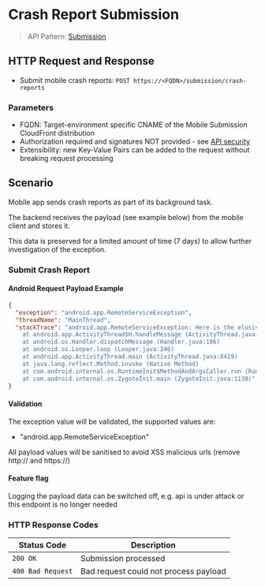 # Crash Report Submission

> API Pattern: [Submission](../../../api-patterns.md#submission)

## HTTP Request and Response

- Submit mobile crash reports: ```POST https://<FQDN>/submission/crash-reports```

### Parameters

- FQDN: Target-environment specific CNAME of the Mobile Submission CloudFront distribution 
- Authorization required and signatures NOT provided - see [API security](../../../api-security.md)
- Extensibility: new Key-Value Pairs can be added to the request without breaking request processing

## Scenario

Mobile app sends crash reports as part of its background task.

The backend receives the payload (see example below) from the mobile client and stores it.

This data is preserved for a limited amount of time (7 days) to allow further investigation of the exception.

### Submit Crash Report

#### Android Request Payload Example
```json
{
  "exception": "android.app.RemoteServiceException",
  "threadName": "MainThread",
  "stackTrace": "android.app.RemoteServiceException: Here is the elusive exception message that we really need to capture,
    at android.app.ActivityThread$H.handleMessage (ActivityThread.java:2211)
    at android.os.Handler.dispatchMessage (Handler.java:106)
    at android.os.Looper.loop (Looper.java:246)
    at android.app.ActivityThread.main (ActivityThread.java:8419)
    at java.lang.reflect.Method.invoke (Native Method)
    at com.android.internal.os.RuntimeInit$MethodAndArgsCaller.run (RuntimeInit.java:596)
    at com.android.internal.os.ZygoteInit.main (ZygoteInit.java:1130)"
}
```

#### Validation
The exception value will be validated, the supported values are:
 * "android.app.RemoteServiceException"

All payload values will be sanitised to avoid XSS malicious urls (remove http:// and https://)

#### Feature flag
Logging the payload data can be switched off, e.g. api is under attack or this endpoint is no longer needed

### HTTP Response Codes
| Status Code | Description |
| --- | --- |
| `200 OK` | Submission processed | Exception field is not recognised by the backend (prevent api abuse)
| `400 Bad Request` | Bad request could not process payload
